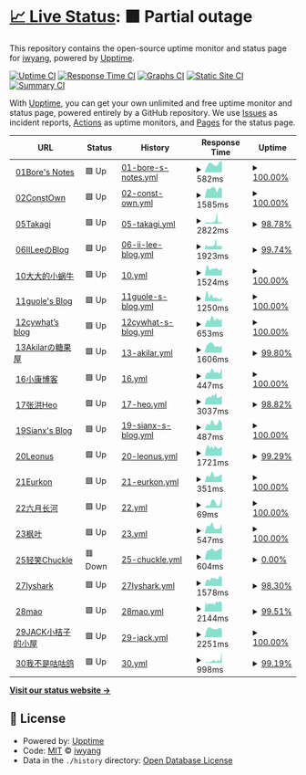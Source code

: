 # [📈 Live Status](https://iwyang.github.io/check): <!--live status--> **🟧 Partial outage**

This repository contains the open-source uptime monitor and status page for [iwyang](https://iwyang.github.io), powered by [Upptime](https://github.com/upptime/upptime).

[![Uptime CI](https://github.com/iwyang/check/workflows/Uptime%20CI/badge.svg)](https://github.com/iwyang/check/actions?query=workflow%3A%22Uptime+CI%22)
[![Response Time CI](https://github.com/iwyang/check/workflows/Response%20Time%20CI/badge.svg)](https://github.com/iwyang/check/actions?query=workflow%3A%22Response+Time+CI%22)
[![Graphs CI](https://github.com/iwyang/check/workflows/Graphs%20CI/badge.svg)](https://github.com/iwyang/check/actions?query=workflow%3A%22Graphs+CI%22)
[![Static Site CI](https://github.com/iwyang/check/workflows/Static%20Site%20CI/badge.svg)](https://github.com/iwyang/check/actions?query=workflow%3A%22Static+Site+CI%22)
[![Summary CI](https://github.com/iwyang/check/workflows/Summary%20CI/badge.svg)](https://github.com/iwyang/check/actions?query=workflow%3A%22Summary+CI%22)

With [Upptime](https://upptime.js.org), you can get your own unlimited and free uptime monitor and status page, powered entirely by a GitHub repository. We use [Issues](https://github.com/iwyang/check/issues) as incident reports, [Actions](https://github.com/iwyang/check/actions) as uptime monitors, and [Pages](https://iwyang.github.io/check) for the status page.

<!--start: status pages-->
<!-- This summary is generated by Upptime (https://github.com/upptime/upptime) -->
<!-- Do not edit this manually, your changes will be overwritten -->
<!-- prettier-ignore -->
| URL | Status | History | Response Time | Uptime |
| --- | ------ | ------- | ------------- | ------ |
| <img alt="" src="https://icons.duckduckgo.com/ip3/bore.vip.ico" height="13"> [01Bore's Notes](https://bore.vip) | 🟩 Up | [01-bore-s-notes.yml](https://github.com/iwyang/check/commits/HEAD/history/01-bore-s-notes.yml) | <details><summary><img alt="Response time graph" src="./graphs/01-bore-s-notes/response-time-week.png" height="20"> 582ms</summary><br><a href="https://iwyang.github.io/check/history/01-bore-s-notes"><img alt="Response time 550" src="https://img.shields.io/endpoint?url=https%3A%2F%2Fraw.githubusercontent.com%2Fiwyang%2Fcheck%2FHEAD%2Fapi%2F01-bore-s-notes%2Fresponse-time.json"></a><br><a href="https://iwyang.github.io/check/history/01-bore-s-notes"><img alt="24-hour response time 793" src="https://img.shields.io/endpoint?url=https%3A%2F%2Fraw.githubusercontent.com%2Fiwyang%2Fcheck%2FHEAD%2Fapi%2F01-bore-s-notes%2Fresponse-time-day.json"></a><br><a href="https://iwyang.github.io/check/history/01-bore-s-notes"><img alt="7-day response time 582" src="https://img.shields.io/endpoint?url=https%3A%2F%2Fraw.githubusercontent.com%2Fiwyang%2Fcheck%2FHEAD%2Fapi%2F01-bore-s-notes%2Fresponse-time-week.json"></a><br><a href="https://iwyang.github.io/check/history/01-bore-s-notes"><img alt="30-day response time 536" src="https://img.shields.io/endpoint?url=https%3A%2F%2Fraw.githubusercontent.com%2Fiwyang%2Fcheck%2FHEAD%2Fapi%2F01-bore-s-notes%2Fresponse-time-month.json"></a><br><a href="https://iwyang.github.io/check/history/01-bore-s-notes"><img alt="1-year response time 544" src="https://img.shields.io/endpoint?url=https%3A%2F%2Fraw.githubusercontent.com%2Fiwyang%2Fcheck%2FHEAD%2Fapi%2F01-bore-s-notes%2Fresponse-time-year.json"></a></details> | <details><summary><a href="https://iwyang.github.io/check/history/01-bore-s-notes">100.00%</a></summary><a href="https://iwyang.github.io/check/history/01-bore-s-notes"><img alt="All-time uptime 99.97%" src="https://img.shields.io/endpoint?url=https%3A%2F%2Fraw.githubusercontent.com%2Fiwyang%2Fcheck%2FHEAD%2Fapi%2F01-bore-s-notes%2Fuptime.json"></a><br><a href="https://iwyang.github.io/check/history/01-bore-s-notes"><img alt="24-hour uptime 100.00%" src="https://img.shields.io/endpoint?url=https%3A%2F%2Fraw.githubusercontent.com%2Fiwyang%2Fcheck%2FHEAD%2Fapi%2F01-bore-s-notes%2Fuptime-day.json"></a><br><a href="https://iwyang.github.io/check/history/01-bore-s-notes"><img alt="7-day uptime 100.00%" src="https://img.shields.io/endpoint?url=https%3A%2F%2Fraw.githubusercontent.com%2Fiwyang%2Fcheck%2FHEAD%2Fapi%2F01-bore-s-notes%2Fuptime-week.json"></a><br><a href="https://iwyang.github.io/check/history/01-bore-s-notes"><img alt="30-day uptime 100.00%" src="https://img.shields.io/endpoint?url=https%3A%2F%2Fraw.githubusercontent.com%2Fiwyang%2Fcheck%2FHEAD%2Fapi%2F01-bore-s-notes%2Fuptime-month.json"></a><br><a href="https://iwyang.github.io/check/history/01-bore-s-notes"><img alt="1-year uptime 100.00%" src="https://img.shields.io/endpoint?url=https%3A%2F%2Fraw.githubusercontent.com%2Fiwyang%2Fcheck%2FHEAD%2Fapi%2F01-bore-s-notes%2Fuptime-year.json"></a></details>
| <img alt="" src="https://icons.duckduckgo.com/ip3/blog.juanertu.com.ico" height="13"> [02ConstOwn](https://blog.juanertu.com) | 🟩 Up | [02-const-own.yml](https://github.com/iwyang/check/commits/HEAD/history/02-const-own.yml) | <details><summary><img alt="Response time graph" src="./graphs/02-const-own/response-time-week.png" height="20"> 1585ms</summary><br><a href="https://iwyang.github.io/check/history/02-const-own"><img alt="Response time 1509" src="https://img.shields.io/endpoint?url=https%3A%2F%2Fraw.githubusercontent.com%2Fiwyang%2Fcheck%2FHEAD%2Fapi%2F02-const-own%2Fresponse-time.json"></a><br><a href="https://iwyang.github.io/check/history/02-const-own"><img alt="24-hour response time 1572" src="https://img.shields.io/endpoint?url=https%3A%2F%2Fraw.githubusercontent.com%2Fiwyang%2Fcheck%2FHEAD%2Fapi%2F02-const-own%2Fresponse-time-day.json"></a><br><a href="https://iwyang.github.io/check/history/02-const-own"><img alt="7-day response time 1585" src="https://img.shields.io/endpoint?url=https%3A%2F%2Fraw.githubusercontent.com%2Fiwyang%2Fcheck%2FHEAD%2Fapi%2F02-const-own%2Fresponse-time-week.json"></a><br><a href="https://iwyang.github.io/check/history/02-const-own"><img alt="30-day response time 1695" src="https://img.shields.io/endpoint?url=https%3A%2F%2Fraw.githubusercontent.com%2Fiwyang%2Fcheck%2FHEAD%2Fapi%2F02-const-own%2Fresponse-time-month.json"></a><br><a href="https://iwyang.github.io/check/history/02-const-own"><img alt="1-year response time 1569" src="https://img.shields.io/endpoint?url=https%3A%2F%2Fraw.githubusercontent.com%2Fiwyang%2Fcheck%2FHEAD%2Fapi%2F02-const-own%2Fresponse-time-year.json"></a></details> | <details><summary><a href="https://iwyang.github.io/check/history/02-const-own">100.00%</a></summary><a href="https://iwyang.github.io/check/history/02-const-own"><img alt="All-time uptime 99.82%" src="https://img.shields.io/endpoint?url=https%3A%2F%2Fraw.githubusercontent.com%2Fiwyang%2Fcheck%2FHEAD%2Fapi%2F02-const-own%2Fuptime.json"></a><br><a href="https://iwyang.github.io/check/history/02-const-own"><img alt="24-hour uptime 100.00%" src="https://img.shields.io/endpoint?url=https%3A%2F%2Fraw.githubusercontent.com%2Fiwyang%2Fcheck%2FHEAD%2Fapi%2F02-const-own%2Fuptime-day.json"></a><br><a href="https://iwyang.github.io/check/history/02-const-own"><img alt="7-day uptime 100.00%" src="https://img.shields.io/endpoint?url=https%3A%2F%2Fraw.githubusercontent.com%2Fiwyang%2Fcheck%2FHEAD%2Fapi%2F02-const-own%2Fuptime-week.json"></a><br><a href="https://iwyang.github.io/check/history/02-const-own"><img alt="30-day uptime 99.82%" src="https://img.shields.io/endpoint?url=https%3A%2F%2Fraw.githubusercontent.com%2Fiwyang%2Fcheck%2FHEAD%2Fapi%2F02-const-own%2Fuptime-month.json"></a><br><a href="https://iwyang.github.io/check/history/02-const-own"><img alt="1-year uptime 99.77%" src="https://img.shields.io/endpoint?url=https%3A%2F%2Fraw.githubusercontent.com%2Fiwyang%2Fcheck%2FHEAD%2Fapi%2F02-const-own%2Fuptime-year.json"></a></details>
| <img alt="" src="https://icons.duckduckgo.com/ip3/lixingyong.com.ico" height="13"> [05Takagi](https://lixingyong.com) | 🟩 Up | [05-takagi.yml](https://github.com/iwyang/check/commits/HEAD/history/05-takagi.yml) | <details><summary><img alt="Response time graph" src="./graphs/05-takagi/response-time-week.png" height="20"> 2822ms</summary><br><a href="https://iwyang.github.io/check/history/05-takagi"><img alt="Response time 2572" src="https://img.shields.io/endpoint?url=https%3A%2F%2Fraw.githubusercontent.com%2Fiwyang%2Fcheck%2FHEAD%2Fapi%2F05-takagi%2Fresponse-time.json"></a><br><a href="https://iwyang.github.io/check/history/05-takagi"><img alt="24-hour response time 2252" src="https://img.shields.io/endpoint?url=https%3A%2F%2Fraw.githubusercontent.com%2Fiwyang%2Fcheck%2FHEAD%2Fapi%2F05-takagi%2Fresponse-time-day.json"></a><br><a href="https://iwyang.github.io/check/history/05-takagi"><img alt="7-day response time 2822" src="https://img.shields.io/endpoint?url=https%3A%2F%2Fraw.githubusercontent.com%2Fiwyang%2Fcheck%2FHEAD%2Fapi%2F05-takagi%2Fresponse-time-week.json"></a><br><a href="https://iwyang.github.io/check/history/05-takagi"><img alt="30-day response time 2464" src="https://img.shields.io/endpoint?url=https%3A%2F%2Fraw.githubusercontent.com%2Fiwyang%2Fcheck%2FHEAD%2Fapi%2F05-takagi%2Fresponse-time-month.json"></a><br><a href="https://iwyang.github.io/check/history/05-takagi"><img alt="1-year response time 2666" src="https://img.shields.io/endpoint?url=https%3A%2F%2Fraw.githubusercontent.com%2Fiwyang%2Fcheck%2FHEAD%2Fapi%2F05-takagi%2Fresponse-time-year.json"></a></details> | <details><summary><a href="https://iwyang.github.io/check/history/05-takagi">98.78%</a></summary><a href="https://iwyang.github.io/check/history/05-takagi"><img alt="All-time uptime 96.99%" src="https://img.shields.io/endpoint?url=https%3A%2F%2Fraw.githubusercontent.com%2Fiwyang%2Fcheck%2FHEAD%2Fapi%2F05-takagi%2Fuptime.json"></a><br><a href="https://iwyang.github.io/check/history/05-takagi"><img alt="24-hour uptime 94.79%" src="https://img.shields.io/endpoint?url=https%3A%2F%2Fraw.githubusercontent.com%2Fiwyang%2Fcheck%2FHEAD%2Fapi%2F05-takagi%2Fuptime-day.json"></a><br><a href="https://iwyang.github.io/check/history/05-takagi"><img alt="7-day uptime 98.78%" src="https://img.shields.io/endpoint?url=https%3A%2F%2Fraw.githubusercontent.com%2Fiwyang%2Fcheck%2FHEAD%2Fapi%2F05-takagi%2Fuptime-week.json"></a><br><a href="https://iwyang.github.io/check/history/05-takagi"><img alt="30-day uptime 99.33%" src="https://img.shields.io/endpoint?url=https%3A%2F%2Fraw.githubusercontent.com%2Fiwyang%2Fcheck%2FHEAD%2Fapi%2F05-takagi%2Fuptime-month.json"></a><br><a href="https://iwyang.github.io/check/history/05-takagi"><img alt="1-year uptime 96.18%" src="https://img.shields.io/endpoint?url=https%3A%2F%2Fraw.githubusercontent.com%2Fiwyang%2Fcheck%2FHEAD%2Fapi%2F05-takagi%2Fuptime-year.json"></a></details>
| <img alt="" src="https://icons.duckduckgo.com/ip3/www.iilee.cn.ico" height="13"> [06IILeeのBlog](https://www.iilee.cn) | 🟩 Up | [06-ii-lee-blog.yml](https://github.com/iwyang/check/commits/HEAD/history/06-ii-lee-blog.yml) | <details><summary><img alt="Response time graph" src="./graphs/06-ii-lee-blog/response-time-week.png" height="20"> 1923ms</summary><br><a href="https://iwyang.github.io/check/history/06-ii-lee-blog"><img alt="Response time 1872" src="https://img.shields.io/endpoint?url=https%3A%2F%2Fraw.githubusercontent.com%2Fiwyang%2Fcheck%2FHEAD%2Fapi%2F06-ii-lee-blog%2Fresponse-time.json"></a><br><a href="https://iwyang.github.io/check/history/06-ii-lee-blog"><img alt="24-hour response time 1841" src="https://img.shields.io/endpoint?url=https%3A%2F%2Fraw.githubusercontent.com%2Fiwyang%2Fcheck%2FHEAD%2Fapi%2F06-ii-lee-blog%2Fresponse-time-day.json"></a><br><a href="https://iwyang.github.io/check/history/06-ii-lee-blog"><img alt="7-day response time 1923" src="https://img.shields.io/endpoint?url=https%3A%2F%2Fraw.githubusercontent.com%2Fiwyang%2Fcheck%2FHEAD%2Fapi%2F06-ii-lee-blog%2Fresponse-time-week.json"></a><br><a href="https://iwyang.github.io/check/history/06-ii-lee-blog"><img alt="30-day response time 1957" src="https://img.shields.io/endpoint?url=https%3A%2F%2Fraw.githubusercontent.com%2Fiwyang%2Fcheck%2FHEAD%2Fapi%2F06-ii-lee-blog%2Fresponse-time-month.json"></a><br><a href="https://iwyang.github.io/check/history/06-ii-lee-blog"><img alt="1-year response time 1880" src="https://img.shields.io/endpoint?url=https%3A%2F%2Fraw.githubusercontent.com%2Fiwyang%2Fcheck%2FHEAD%2Fapi%2F06-ii-lee-blog%2Fresponse-time-year.json"></a></details> | <details><summary><a href="https://iwyang.github.io/check/history/06-ii-lee-blog">99.74%</a></summary><a href="https://iwyang.github.io/check/history/06-ii-lee-blog"><img alt="All-time uptime 99.39%" src="https://img.shields.io/endpoint?url=https%3A%2F%2Fraw.githubusercontent.com%2Fiwyang%2Fcheck%2FHEAD%2Fapi%2F06-ii-lee-blog%2Fuptime.json"></a><br><a href="https://iwyang.github.io/check/history/06-ii-lee-blog"><img alt="24-hour uptime 100.00%" src="https://img.shields.io/endpoint?url=https%3A%2F%2Fraw.githubusercontent.com%2Fiwyang%2Fcheck%2FHEAD%2Fapi%2F06-ii-lee-blog%2Fuptime-day.json"></a><br><a href="https://iwyang.github.io/check/history/06-ii-lee-blog"><img alt="7-day uptime 99.74%" src="https://img.shields.io/endpoint?url=https%3A%2F%2Fraw.githubusercontent.com%2Fiwyang%2Fcheck%2FHEAD%2Fapi%2F06-ii-lee-blog%2Fuptime-week.json"></a><br><a href="https://iwyang.github.io/check/history/06-ii-lee-blog"><img alt="30-day uptime 97.54%" src="https://img.shields.io/endpoint?url=https%3A%2F%2Fraw.githubusercontent.com%2Fiwyang%2Fcheck%2FHEAD%2Fapi%2F06-ii-lee-blog%2Fuptime-month.json"></a><br><a href="https://iwyang.github.io/check/history/06-ii-lee-blog"><img alt="1-year uptime 99.38%" src="https://img.shields.io/endpoint?url=https%3A%2F%2Fraw.githubusercontent.com%2Fiwyang%2Fcheck%2FHEAD%2Fapi%2F06-ii-lee-blog%2Fuptime-year.json"></a></details>
| <img alt="" src="https://icons.duckduckgo.com/ip3/eallion.com.ico" height="13"> [10大大的小蜗牛](https://eallion.com) | 🟩 Up | [10.yml](https://github.com/iwyang/check/commits/HEAD/history/10.yml) | <details><summary><img alt="Response time graph" src="./graphs/10/response-time-week.png" height="20"> 1524ms</summary><br><a href="https://iwyang.github.io/check/history/10"><img alt="Response time 739" src="https://img.shields.io/endpoint?url=https%3A%2F%2Fraw.githubusercontent.com%2Fiwyang%2Fcheck%2FHEAD%2Fapi%2F10%2Fresponse-time.json"></a><br><a href="https://iwyang.github.io/check/history/10"><img alt="24-hour response time 1587" src="https://img.shields.io/endpoint?url=https%3A%2F%2Fraw.githubusercontent.com%2Fiwyang%2Fcheck%2FHEAD%2Fapi%2F10%2Fresponse-time-day.json"></a><br><a href="https://iwyang.github.io/check/history/10"><img alt="7-day response time 1524" src="https://img.shields.io/endpoint?url=https%3A%2F%2Fraw.githubusercontent.com%2Fiwyang%2Fcheck%2FHEAD%2Fapi%2F10%2Fresponse-time-week.json"></a><br><a href="https://iwyang.github.io/check/history/10"><img alt="30-day response time 1707" src="https://img.shields.io/endpoint?url=https%3A%2F%2Fraw.githubusercontent.com%2Fiwyang%2Fcheck%2FHEAD%2Fapi%2F10%2Fresponse-time-month.json"></a><br><a href="https://iwyang.github.io/check/history/10"><img alt="1-year response time 533" src="https://img.shields.io/endpoint?url=https%3A%2F%2Fraw.githubusercontent.com%2Fiwyang%2Fcheck%2FHEAD%2Fapi%2F10%2Fresponse-time-year.json"></a></details> | <details><summary><a href="https://iwyang.github.io/check/history/10">100.00%</a></summary><a href="https://iwyang.github.io/check/history/10"><img alt="All-time uptime 97.64%" src="https://img.shields.io/endpoint?url=https%3A%2F%2Fraw.githubusercontent.com%2Fiwyang%2Fcheck%2FHEAD%2Fapi%2F10%2Fuptime.json"></a><br><a href="https://iwyang.github.io/check/history/10"><img alt="24-hour uptime 100.00%" src="https://img.shields.io/endpoint?url=https%3A%2F%2Fraw.githubusercontent.com%2Fiwyang%2Fcheck%2FHEAD%2Fapi%2F10%2Fuptime-day.json"></a><br><a href="https://iwyang.github.io/check/history/10"><img alt="7-day uptime 100.00%" src="https://img.shields.io/endpoint?url=https%3A%2F%2Fraw.githubusercontent.com%2Fiwyang%2Fcheck%2FHEAD%2Fapi%2F10%2Fuptime-week.json"></a><br><a href="https://iwyang.github.io/check/history/10"><img alt="30-day uptime 100.00%" src="https://img.shields.io/endpoint?url=https%3A%2F%2Fraw.githubusercontent.com%2Fiwyang%2Fcheck%2FHEAD%2Fapi%2F10%2Fuptime-month.json"></a><br><a href="https://iwyang.github.io/check/history/10"><img alt="1-year uptime 97.33%" src="https://img.shields.io/endpoint?url=https%3A%2F%2Fraw.githubusercontent.com%2Fiwyang%2Fcheck%2FHEAD%2Fapi%2F10%2Fuptime-year.json"></a></details>
| <img alt="" src="https://icons.duckduckgo.com/ip3/guole.fun.ico" height="13"> [11guole's Blog](https://guole.fun) | 🟩 Up | [11guole-s-blog.yml](https://github.com/iwyang/check/commits/HEAD/history/11guole-s-blog.yml) | <details><summary><img alt="Response time graph" src="./graphs/11guole-s-blog/response-time-week.png" height="20"> 1250ms</summary><br><a href="https://iwyang.github.io/check/history/11guole-s-blog"><img alt="Response time 541" src="https://img.shields.io/endpoint?url=https%3A%2F%2Fraw.githubusercontent.com%2Fiwyang%2Fcheck%2FHEAD%2Fapi%2F11guole-s-blog%2Fresponse-time.json"></a><br><a href="https://iwyang.github.io/check/history/11guole-s-blog"><img alt="24-hour response time 1323" src="https://img.shields.io/endpoint?url=https%3A%2F%2Fraw.githubusercontent.com%2Fiwyang%2Fcheck%2FHEAD%2Fapi%2F11guole-s-blog%2Fresponse-time-day.json"></a><br><a href="https://iwyang.github.io/check/history/11guole-s-blog"><img alt="7-day response time 1250" src="https://img.shields.io/endpoint?url=https%3A%2F%2Fraw.githubusercontent.com%2Fiwyang%2Fcheck%2FHEAD%2Fapi%2F11guole-s-blog%2Fresponse-time-week.json"></a><br><a href="https://iwyang.github.io/check/history/11guole-s-blog"><img alt="30-day response time 1466" src="https://img.shields.io/endpoint?url=https%3A%2F%2Fraw.githubusercontent.com%2Fiwyang%2Fcheck%2FHEAD%2Fapi%2F11guole-s-blog%2Fresponse-time-month.json"></a><br><a href="https://iwyang.github.io/check/history/11guole-s-blog"><img alt="1-year response time 597" src="https://img.shields.io/endpoint?url=https%3A%2F%2Fraw.githubusercontent.com%2Fiwyang%2Fcheck%2FHEAD%2Fapi%2F11guole-s-blog%2Fresponse-time-year.json"></a></details> | <details><summary><a href="https://iwyang.github.io/check/history/11guole-s-blog">100.00%</a></summary><a href="https://iwyang.github.io/check/history/11guole-s-blog"><img alt="All-time uptime 99.40%" src="https://img.shields.io/endpoint?url=https%3A%2F%2Fraw.githubusercontent.com%2Fiwyang%2Fcheck%2FHEAD%2Fapi%2F11guole-s-blog%2Fuptime.json"></a><br><a href="https://iwyang.github.io/check/history/11guole-s-blog"><img alt="24-hour uptime 100.00%" src="https://img.shields.io/endpoint?url=https%3A%2F%2Fraw.githubusercontent.com%2Fiwyang%2Fcheck%2FHEAD%2Fapi%2F11guole-s-blog%2Fuptime-day.json"></a><br><a href="https://iwyang.github.io/check/history/11guole-s-blog"><img alt="7-day uptime 100.00%" src="https://img.shields.io/endpoint?url=https%3A%2F%2Fraw.githubusercontent.com%2Fiwyang%2Fcheck%2FHEAD%2Fapi%2F11guole-s-blog%2Fuptime-week.json"></a><br><a href="https://iwyang.github.io/check/history/11guole-s-blog"><img alt="30-day uptime 93.14%" src="https://img.shields.io/endpoint?url=https%3A%2F%2Fraw.githubusercontent.com%2Fiwyang%2Fcheck%2FHEAD%2Fapi%2F11guole-s-blog%2Fuptime-month.json"></a><br><a href="https://iwyang.github.io/check/history/11guole-s-blog"><img alt="1-year uptime 99.24%" src="https://img.shields.io/endpoint?url=https%3A%2F%2Fraw.githubusercontent.com%2Fiwyang%2Fcheck%2FHEAD%2Fapi%2F11guole-s-blog%2Fuptime-year.json"></a></details>
| <img alt="" src="https://icons.duckduckgo.com/ip3/cywhat.cn.ico" height="13"> [12cywhat’s blog](https://cywhat.cn) | 🟩 Up | [12cywhat-s-blog.yml](https://github.com/iwyang/check/commits/HEAD/history/12cywhat-s-blog.yml) | <details><summary><img alt="Response time graph" src="./graphs/12cywhat-s-blog/response-time-week.png" height="20"> 653ms</summary><br><a href="https://iwyang.github.io/check/history/12cywhat-s-blog"><img alt="Response time 464" src="https://img.shields.io/endpoint?url=https%3A%2F%2Fraw.githubusercontent.com%2Fiwyang%2Fcheck%2FHEAD%2Fapi%2F12cywhat-s-blog%2Fresponse-time.json"></a><br><a href="https://iwyang.github.io/check/history/12cywhat-s-blog"><img alt="24-hour response time 710" src="https://img.shields.io/endpoint?url=https%3A%2F%2Fraw.githubusercontent.com%2Fiwyang%2Fcheck%2FHEAD%2Fapi%2F12cywhat-s-blog%2Fresponse-time-day.json"></a><br><a href="https://iwyang.github.io/check/history/12cywhat-s-blog"><img alt="7-day response time 653" src="https://img.shields.io/endpoint?url=https%3A%2F%2Fraw.githubusercontent.com%2Fiwyang%2Fcheck%2FHEAD%2Fapi%2F12cywhat-s-blog%2Fresponse-time-week.json"></a><br><a href="https://iwyang.github.io/check/history/12cywhat-s-blog"><img alt="30-day response time 615" src="https://img.shields.io/endpoint?url=https%3A%2F%2Fraw.githubusercontent.com%2Fiwyang%2Fcheck%2FHEAD%2Fapi%2F12cywhat-s-blog%2Fresponse-time-month.json"></a><br><a href="https://iwyang.github.io/check/history/12cywhat-s-blog"><img alt="1-year response time 480" src="https://img.shields.io/endpoint?url=https%3A%2F%2Fraw.githubusercontent.com%2Fiwyang%2Fcheck%2FHEAD%2Fapi%2F12cywhat-s-blog%2Fresponse-time-year.json"></a></details> | <details><summary><a href="https://iwyang.github.io/check/history/12cywhat-s-blog">100.00%</a></summary><a href="https://iwyang.github.io/check/history/12cywhat-s-blog"><img alt="All-time uptime 99.96%" src="https://img.shields.io/endpoint?url=https%3A%2F%2Fraw.githubusercontent.com%2Fiwyang%2Fcheck%2FHEAD%2Fapi%2F12cywhat-s-blog%2Fuptime.json"></a><br><a href="https://iwyang.github.io/check/history/12cywhat-s-blog"><img alt="24-hour uptime 100.00%" src="https://img.shields.io/endpoint?url=https%3A%2F%2Fraw.githubusercontent.com%2Fiwyang%2Fcheck%2FHEAD%2Fapi%2F12cywhat-s-blog%2Fuptime-day.json"></a><br><a href="https://iwyang.github.io/check/history/12cywhat-s-blog"><img alt="7-day uptime 100.00%" src="https://img.shields.io/endpoint?url=https%3A%2F%2Fraw.githubusercontent.com%2Fiwyang%2Fcheck%2FHEAD%2Fapi%2F12cywhat-s-blog%2Fuptime-week.json"></a><br><a href="https://iwyang.github.io/check/history/12cywhat-s-blog"><img alt="30-day uptime 100.00%" src="https://img.shields.io/endpoint?url=https%3A%2F%2Fraw.githubusercontent.com%2Fiwyang%2Fcheck%2FHEAD%2Fapi%2F12cywhat-s-blog%2Fuptime-month.json"></a><br><a href="https://iwyang.github.io/check/history/12cywhat-s-blog"><img alt="1-year uptime 99.99%" src="https://img.shields.io/endpoint?url=https%3A%2F%2Fraw.githubusercontent.com%2Fiwyang%2Fcheck%2FHEAD%2Fapi%2F12cywhat-s-blog%2Fuptime-year.json"></a></details>
| <img alt="" src="https://icons.duckduckgo.com/ip3/akilar.top.ico" height="13"> [13Akilarの糖果屋](https://akilar.top) | 🟩 Up | [13-akilar.yml](https://github.com/iwyang/check/commits/HEAD/history/13-akilar.yml) | <details><summary><img alt="Response time graph" src="./graphs/13-akilar/response-time-week.png" height="20"> 1606ms</summary><br><a href="https://iwyang.github.io/check/history/13-akilar"><img alt="Response time 1365" src="https://img.shields.io/endpoint?url=https%3A%2F%2Fraw.githubusercontent.com%2Fiwyang%2Fcheck%2FHEAD%2Fapi%2F13-akilar%2Fresponse-time.json"></a><br><a href="https://iwyang.github.io/check/history/13-akilar"><img alt="24-hour response time 1541" src="https://img.shields.io/endpoint?url=https%3A%2F%2Fraw.githubusercontent.com%2Fiwyang%2Fcheck%2FHEAD%2Fapi%2F13-akilar%2Fresponse-time-day.json"></a><br><a href="https://iwyang.github.io/check/history/13-akilar"><img alt="7-day response time 1606" src="https://img.shields.io/endpoint?url=https%3A%2F%2Fraw.githubusercontent.com%2Fiwyang%2Fcheck%2FHEAD%2Fapi%2F13-akilar%2Fresponse-time-week.json"></a><br><a href="https://iwyang.github.io/check/history/13-akilar"><img alt="30-day response time 1676" src="https://img.shields.io/endpoint?url=https%3A%2F%2Fraw.githubusercontent.com%2Fiwyang%2Fcheck%2FHEAD%2Fapi%2F13-akilar%2Fresponse-time-month.json"></a><br><a href="https://iwyang.github.io/check/history/13-akilar"><img alt="1-year response time 1378" src="https://img.shields.io/endpoint?url=https%3A%2F%2Fraw.githubusercontent.com%2Fiwyang%2Fcheck%2FHEAD%2Fapi%2F13-akilar%2Fresponse-time-year.json"></a></details> | <details><summary><a href="https://iwyang.github.io/check/history/13-akilar">99.80%</a></summary><a href="https://iwyang.github.io/check/history/13-akilar"><img alt="All-time uptime 89.58%" src="https://img.shields.io/endpoint?url=https%3A%2F%2Fraw.githubusercontent.com%2Fiwyang%2Fcheck%2FHEAD%2Fapi%2F13-akilar%2Fuptime.json"></a><br><a href="https://iwyang.github.io/check/history/13-akilar"><img alt="24-hour uptime 100.00%" src="https://img.shields.io/endpoint?url=https%3A%2F%2Fraw.githubusercontent.com%2Fiwyang%2Fcheck%2FHEAD%2Fapi%2F13-akilar%2Fuptime-day.json"></a><br><a href="https://iwyang.github.io/check/history/13-akilar"><img alt="7-day uptime 99.80%" src="https://img.shields.io/endpoint?url=https%3A%2F%2Fraw.githubusercontent.com%2Fiwyang%2Fcheck%2FHEAD%2Fapi%2F13-akilar%2Fuptime-week.json"></a><br><a href="https://iwyang.github.io/check/history/13-akilar"><img alt="30-day uptime 99.95%" src="https://img.shields.io/endpoint?url=https%3A%2F%2Fraw.githubusercontent.com%2Fiwyang%2Fcheck%2FHEAD%2Fapi%2F13-akilar%2Fuptime-month.json"></a><br><a href="https://iwyang.github.io/check/history/13-akilar"><img alt="1-year uptime 96.84%" src="https://img.shields.io/endpoint?url=https%3A%2F%2Fraw.githubusercontent.com%2Fiwyang%2Fcheck%2FHEAD%2Fapi%2F13-akilar%2Fuptime-year.json"></a></details>
| <img alt="" src="https://icons.duckduckgo.com/ip3/www.antmoe.com.ico" height="13"> [16小康博客](https://www.antmoe.com/) | 🟩 Up | [16.yml](https://github.com/iwyang/check/commits/HEAD/history/16.yml) | <details><summary><img alt="Response time graph" src="./graphs/16/response-time-week.png" height="20"> 447ms</summary><br><a href="https://iwyang.github.io/check/history/16"><img alt="Response time 382" src="https://img.shields.io/endpoint?url=https%3A%2F%2Fraw.githubusercontent.com%2Fiwyang%2Fcheck%2FHEAD%2Fapi%2F16%2Fresponse-time.json"></a><br><a href="https://iwyang.github.io/check/history/16"><img alt="24-hour response time 678" src="https://img.shields.io/endpoint?url=https%3A%2F%2Fraw.githubusercontent.com%2Fiwyang%2Fcheck%2FHEAD%2Fapi%2F16%2Fresponse-time-day.json"></a><br><a href="https://iwyang.github.io/check/history/16"><img alt="7-day response time 447" src="https://img.shields.io/endpoint?url=https%3A%2F%2Fraw.githubusercontent.com%2Fiwyang%2Fcheck%2FHEAD%2Fapi%2F16%2Fresponse-time-week.json"></a><br><a href="https://iwyang.github.io/check/history/16"><img alt="30-day response time 494" src="https://img.shields.io/endpoint?url=https%3A%2F%2Fraw.githubusercontent.com%2Fiwyang%2Fcheck%2FHEAD%2Fapi%2F16%2Fresponse-time-month.json"></a><br><a href="https://iwyang.github.io/check/history/16"><img alt="1-year response time 319" src="https://img.shields.io/endpoint?url=https%3A%2F%2Fraw.githubusercontent.com%2Fiwyang%2Fcheck%2FHEAD%2Fapi%2F16%2Fresponse-time-year.json"></a></details> | <details><summary><a href="https://iwyang.github.io/check/history/16">100.00%</a></summary><a href="https://iwyang.github.io/check/history/16"><img alt="All-time uptime 99.95%" src="https://img.shields.io/endpoint?url=https%3A%2F%2Fraw.githubusercontent.com%2Fiwyang%2Fcheck%2FHEAD%2Fapi%2F16%2Fuptime.json"></a><br><a href="https://iwyang.github.io/check/history/16"><img alt="24-hour uptime 100.00%" src="https://img.shields.io/endpoint?url=https%3A%2F%2Fraw.githubusercontent.com%2Fiwyang%2Fcheck%2FHEAD%2Fapi%2F16%2Fuptime-day.json"></a><br><a href="https://iwyang.github.io/check/history/16"><img alt="7-day uptime 100.00%" src="https://img.shields.io/endpoint?url=https%3A%2F%2Fraw.githubusercontent.com%2Fiwyang%2Fcheck%2FHEAD%2Fapi%2F16%2Fuptime-week.json"></a><br><a href="https://iwyang.github.io/check/history/16"><img alt="30-day uptime 100.00%" src="https://img.shields.io/endpoint?url=https%3A%2F%2Fraw.githubusercontent.com%2Fiwyang%2Fcheck%2FHEAD%2Fapi%2F16%2Fuptime-month.json"></a><br><a href="https://iwyang.github.io/check/history/16"><img alt="1-year uptime 99.98%" src="https://img.shields.io/endpoint?url=https%3A%2F%2Fraw.githubusercontent.com%2Fiwyang%2Fcheck%2FHEAD%2Fapi%2F16%2Fuptime-year.json"></a></details>
| <img alt="" src="https://icons.duckduckgo.com/ip3/blog.zhheo.com.ico" height="13"> [17张洪Heo](https://blog.zhheo.com/) | 🟩 Up | [17-heo.yml](https://github.com/iwyang/check/commits/HEAD/history/17-heo.yml) | <details><summary><img alt="Response time graph" src="./graphs/17-heo/response-time-week.png" height="20"> 3037ms</summary><br><a href="https://iwyang.github.io/check/history/17-heo"><img alt="Response time 2143" src="https://img.shields.io/endpoint?url=https%3A%2F%2Fraw.githubusercontent.com%2Fiwyang%2Fcheck%2FHEAD%2Fapi%2F17-heo%2Fresponse-time.json"></a><br><a href="https://iwyang.github.io/check/history/17-heo"><img alt="24-hour response time 5250" src="https://img.shields.io/endpoint?url=https%3A%2F%2Fraw.githubusercontent.com%2Fiwyang%2Fcheck%2FHEAD%2Fapi%2F17-heo%2Fresponse-time-day.json"></a><br><a href="https://iwyang.github.io/check/history/17-heo"><img alt="7-day response time 3037" src="https://img.shields.io/endpoint?url=https%3A%2F%2Fraw.githubusercontent.com%2Fiwyang%2Fcheck%2FHEAD%2Fapi%2F17-heo%2Fresponse-time-week.json"></a><br><a href="https://iwyang.github.io/check/history/17-heo"><img alt="30-day response time 2838" src="https://img.shields.io/endpoint?url=https%3A%2F%2Fraw.githubusercontent.com%2Fiwyang%2Fcheck%2FHEAD%2Fapi%2F17-heo%2Fresponse-time-month.json"></a><br><a href="https://iwyang.github.io/check/history/17-heo"><img alt="1-year response time 2231" src="https://img.shields.io/endpoint?url=https%3A%2F%2Fraw.githubusercontent.com%2Fiwyang%2Fcheck%2FHEAD%2Fapi%2F17-heo%2Fresponse-time-year.json"></a></details> | <details><summary><a href="https://iwyang.github.io/check/history/17-heo">98.82%</a></summary><a href="https://iwyang.github.io/check/history/17-heo"><img alt="All-time uptime 96.02%" src="https://img.shields.io/endpoint?url=https%3A%2F%2Fraw.githubusercontent.com%2Fiwyang%2Fcheck%2FHEAD%2Fapi%2F17-heo%2Fuptime.json"></a><br><a href="https://iwyang.github.io/check/history/17-heo"><img alt="24-hour uptime 94.86%" src="https://img.shields.io/endpoint?url=https%3A%2F%2Fraw.githubusercontent.com%2Fiwyang%2Fcheck%2FHEAD%2Fapi%2F17-heo%2Fuptime-day.json"></a><br><a href="https://iwyang.github.io/check/history/17-heo"><img alt="7-day uptime 98.82%" src="https://img.shields.io/endpoint?url=https%3A%2F%2Fraw.githubusercontent.com%2Fiwyang%2Fcheck%2FHEAD%2Fapi%2F17-heo%2Fuptime-week.json"></a><br><a href="https://iwyang.github.io/check/history/17-heo"><img alt="30-day uptime 99.44%" src="https://img.shields.io/endpoint?url=https%3A%2F%2Fraw.githubusercontent.com%2Fiwyang%2Fcheck%2FHEAD%2Fapi%2F17-heo%2Fuptime-month.json"></a><br><a href="https://iwyang.github.io/check/history/17-heo"><img alt="1-year uptime 95.61%" src="https://img.shields.io/endpoint?url=https%3A%2F%2Fraw.githubusercontent.com%2Fiwyang%2Fcheck%2FHEAD%2Fapi%2F17-heo%2Fuptime-year.json"></a></details>
| <img alt="" src="https://icons.duckduckgo.com/ip3/siax.cn.ico" height="13"> [19Sianx's Blog](https://siax.cn) | 🟩 Up | [19-sianx-s-blog.yml](https://github.com/iwyang/check/commits/HEAD/history/19-sianx-s-blog.yml) | <details><summary><img alt="Response time graph" src="./graphs/19-sianx-s-blog/response-time-week.png" height="20"> 487ms</summary><br><a href="https://iwyang.github.io/check/history/19-sianx-s-blog"><img alt="Response time 288" src="https://img.shields.io/endpoint?url=https%3A%2F%2Fraw.githubusercontent.com%2Fiwyang%2Fcheck%2FHEAD%2Fapi%2F19-sianx-s-blog%2Fresponse-time.json"></a><br><a href="https://iwyang.github.io/check/history/19-sianx-s-blog"><img alt="24-hour response time 454" src="https://img.shields.io/endpoint?url=https%3A%2F%2Fraw.githubusercontent.com%2Fiwyang%2Fcheck%2FHEAD%2Fapi%2F19-sianx-s-blog%2Fresponse-time-day.json"></a><br><a href="https://iwyang.github.io/check/history/19-sianx-s-blog"><img alt="7-day response time 487" src="https://img.shields.io/endpoint?url=https%3A%2F%2Fraw.githubusercontent.com%2Fiwyang%2Fcheck%2FHEAD%2Fapi%2F19-sianx-s-blog%2Fresponse-time-week.json"></a><br><a href="https://iwyang.github.io/check/history/19-sianx-s-blog"><img alt="30-day response time 479" src="https://img.shields.io/endpoint?url=https%3A%2F%2Fraw.githubusercontent.com%2Fiwyang%2Fcheck%2FHEAD%2Fapi%2F19-sianx-s-blog%2Fresponse-time-month.json"></a><br><a href="https://iwyang.github.io/check/history/19-sianx-s-blog"><img alt="1-year response time 296" src="https://img.shields.io/endpoint?url=https%3A%2F%2Fraw.githubusercontent.com%2Fiwyang%2Fcheck%2FHEAD%2Fapi%2F19-sianx-s-blog%2Fresponse-time-year.json"></a></details> | <details><summary><a href="https://iwyang.github.io/check/history/19-sianx-s-blog">100.00%</a></summary><a href="https://iwyang.github.io/check/history/19-sianx-s-blog"><img alt="All-time uptime 94.77%" src="https://img.shields.io/endpoint?url=https%3A%2F%2Fraw.githubusercontent.com%2Fiwyang%2Fcheck%2FHEAD%2Fapi%2F19-sianx-s-blog%2Fuptime.json"></a><br><a href="https://iwyang.github.io/check/history/19-sianx-s-blog"><img alt="24-hour uptime 100.00%" src="https://img.shields.io/endpoint?url=https%3A%2F%2Fraw.githubusercontent.com%2Fiwyang%2Fcheck%2FHEAD%2Fapi%2F19-sianx-s-blog%2Fuptime-day.json"></a><br><a href="https://iwyang.github.io/check/history/19-sianx-s-blog"><img alt="7-day uptime 100.00%" src="https://img.shields.io/endpoint?url=https%3A%2F%2Fraw.githubusercontent.com%2Fiwyang%2Fcheck%2FHEAD%2Fapi%2F19-sianx-s-blog%2Fuptime-week.json"></a><br><a href="https://iwyang.github.io/check/history/19-sianx-s-blog"><img alt="30-day uptime 100.00%" src="https://img.shields.io/endpoint?url=https%3A%2F%2Fraw.githubusercontent.com%2Fiwyang%2Fcheck%2FHEAD%2Fapi%2F19-sianx-s-blog%2Fuptime-month.json"></a><br><a href="https://iwyang.github.io/check/history/19-sianx-s-blog"><img alt="1-year uptime 94.23%" src="https://img.shields.io/endpoint?url=https%3A%2F%2Fraw.githubusercontent.com%2Fiwyang%2Fcheck%2FHEAD%2Fapi%2F19-sianx-s-blog%2Fuptime-year.json"></a></details>
| <img alt="" src="https://icons.duckduckgo.com/ip3/blog.leonus.cn.ico" height="13"> [20Leonus](https://blog.leonus.cn/) | 🟩 Up | [20-leonus.yml](https://github.com/iwyang/check/commits/HEAD/history/20-leonus.yml) | <details><summary><img alt="Response time graph" src="./graphs/20-leonus/response-time-week.png" height="20"> 1721ms</summary><br><a href="https://iwyang.github.io/check/history/20-leonus"><img alt="Response time 1451" src="https://img.shields.io/endpoint?url=https%3A%2F%2Fraw.githubusercontent.com%2Fiwyang%2Fcheck%2FHEAD%2Fapi%2F20-leonus%2Fresponse-time.json"></a><br><a href="https://iwyang.github.io/check/history/20-leonus"><img alt="24-hour response time 2064" src="https://img.shields.io/endpoint?url=https%3A%2F%2Fraw.githubusercontent.com%2Fiwyang%2Fcheck%2FHEAD%2Fapi%2F20-leonus%2Fresponse-time-day.json"></a><br><a href="https://iwyang.github.io/check/history/20-leonus"><img alt="7-day response time 1721" src="https://img.shields.io/endpoint?url=https%3A%2F%2Fraw.githubusercontent.com%2Fiwyang%2Fcheck%2FHEAD%2Fapi%2F20-leonus%2Fresponse-time-week.json"></a><br><a href="https://iwyang.github.io/check/history/20-leonus"><img alt="30-day response time 2171" src="https://img.shields.io/endpoint?url=https%3A%2F%2Fraw.githubusercontent.com%2Fiwyang%2Fcheck%2FHEAD%2Fapi%2F20-leonus%2Fresponse-time-month.json"></a><br><a href="https://iwyang.github.io/check/history/20-leonus"><img alt="1-year response time 1467" src="https://img.shields.io/endpoint?url=https%3A%2F%2Fraw.githubusercontent.com%2Fiwyang%2Fcheck%2FHEAD%2Fapi%2F20-leonus%2Fresponse-time-year.json"></a></details> | <details><summary><a href="https://iwyang.github.io/check/history/20-leonus">99.29%</a></summary><a href="https://iwyang.github.io/check/history/20-leonus"><img alt="All-time uptime 98.58%" src="https://img.shields.io/endpoint?url=https%3A%2F%2Fraw.githubusercontent.com%2Fiwyang%2Fcheck%2FHEAD%2Fapi%2F20-leonus%2Fuptime.json"></a><br><a href="https://iwyang.github.io/check/history/20-leonus"><img alt="24-hour uptime 96.29%" src="https://img.shields.io/endpoint?url=https%3A%2F%2Fraw.githubusercontent.com%2Fiwyang%2Fcheck%2FHEAD%2Fapi%2F20-leonus%2Fuptime-day.json"></a><br><a href="https://iwyang.github.io/check/history/20-leonus"><img alt="7-day uptime 99.29%" src="https://img.shields.io/endpoint?url=https%3A%2F%2Fraw.githubusercontent.com%2Fiwyang%2Fcheck%2FHEAD%2Fapi%2F20-leonus%2Fuptime-week.json"></a><br><a href="https://iwyang.github.io/check/history/20-leonus"><img alt="30-day uptime 99.69%" src="https://img.shields.io/endpoint?url=https%3A%2F%2Fraw.githubusercontent.com%2Fiwyang%2Fcheck%2FHEAD%2Fapi%2F20-leonus%2Fuptime-month.json"></a><br><a href="https://iwyang.github.io/check/history/20-leonus"><img alt="1-year uptime 98.44%" src="https://img.shields.io/endpoint?url=https%3A%2F%2Fraw.githubusercontent.com%2Fiwyang%2Fcheck%2FHEAD%2Fapi%2F20-leonus%2Fuptime-year.json"></a></details>
| <img alt="" src="https://icons.duckduckgo.com/ip3/blog.eurkon.com.ico" height="13"> [21Eurkon](https://blog.eurkon.com/) | 🟩 Up | [21-eurkon.yml](https://github.com/iwyang/check/commits/HEAD/history/21-eurkon.yml) | <details><summary><img alt="Response time graph" src="./graphs/21-eurkon/response-time-week.png" height="20"> 351ms</summary><br><a href="https://iwyang.github.io/check/history/21-eurkon"><img alt="Response time 424" src="https://img.shields.io/endpoint?url=https%3A%2F%2Fraw.githubusercontent.com%2Fiwyang%2Fcheck%2FHEAD%2Fapi%2F21-eurkon%2Fresponse-time.json"></a><br><a href="https://iwyang.github.io/check/history/21-eurkon"><img alt="24-hour response time 410" src="https://img.shields.io/endpoint?url=https%3A%2F%2Fraw.githubusercontent.com%2Fiwyang%2Fcheck%2FHEAD%2Fapi%2F21-eurkon%2Fresponse-time-day.json"></a><br><a href="https://iwyang.github.io/check/history/21-eurkon"><img alt="7-day response time 351" src="https://img.shields.io/endpoint?url=https%3A%2F%2Fraw.githubusercontent.com%2Fiwyang%2Fcheck%2FHEAD%2Fapi%2F21-eurkon%2Fresponse-time-week.json"></a><br><a href="https://iwyang.github.io/check/history/21-eurkon"><img alt="30-day response time 363" src="https://img.shields.io/endpoint?url=https%3A%2F%2Fraw.githubusercontent.com%2Fiwyang%2Fcheck%2FHEAD%2Fapi%2F21-eurkon%2Fresponse-time-month.json"></a><br><a href="https://iwyang.github.io/check/history/21-eurkon"><img alt="1-year response time 429" src="https://img.shields.io/endpoint?url=https%3A%2F%2Fraw.githubusercontent.com%2Fiwyang%2Fcheck%2FHEAD%2Fapi%2F21-eurkon%2Fresponse-time-year.json"></a></details> | <details><summary><a href="https://iwyang.github.io/check/history/21-eurkon">100.00%</a></summary><a href="https://iwyang.github.io/check/history/21-eurkon"><img alt="All-time uptime 100.00%" src="https://img.shields.io/endpoint?url=https%3A%2F%2Fraw.githubusercontent.com%2Fiwyang%2Fcheck%2FHEAD%2Fapi%2F21-eurkon%2Fuptime.json"></a><br><a href="https://iwyang.github.io/check/history/21-eurkon"><img alt="24-hour uptime 100.00%" src="https://img.shields.io/endpoint?url=https%3A%2F%2Fraw.githubusercontent.com%2Fiwyang%2Fcheck%2FHEAD%2Fapi%2F21-eurkon%2Fuptime-day.json"></a><br><a href="https://iwyang.github.io/check/history/21-eurkon"><img alt="7-day uptime 100.00%" src="https://img.shields.io/endpoint?url=https%3A%2F%2Fraw.githubusercontent.com%2Fiwyang%2Fcheck%2FHEAD%2Fapi%2F21-eurkon%2Fuptime-week.json"></a><br><a href="https://iwyang.github.io/check/history/21-eurkon"><img alt="30-day uptime 100.00%" src="https://img.shields.io/endpoint?url=https%3A%2F%2Fraw.githubusercontent.com%2Fiwyang%2Fcheck%2FHEAD%2Fapi%2F21-eurkon%2Fuptime-month.json"></a><br><a href="https://iwyang.github.io/check/history/21-eurkon"><img alt="1-year uptime 100.00%" src="https://img.shields.io/endpoint?url=https%3A%2F%2Fraw.githubusercontent.com%2Fiwyang%2Fcheck%2FHEAD%2Fapi%2F21-eurkon%2Fuptime-year.json"></a></details>
| <img alt="" src="https://icons.duckduckgo.com/ip3/kingpo.vercel.app.ico" height="13"> [22六月长河](https://kingpo.vercel.app/) | 🟩 Up | [22.yml](https://github.com/iwyang/check/commits/HEAD/history/22.yml) | <details><summary><img alt="Response time graph" src="./graphs/22/response-time-week.png" height="20"> 69ms</summary><br><a href="https://iwyang.github.io/check/history/22"><img alt="Response time 164" src="https://img.shields.io/endpoint?url=https%3A%2F%2Fraw.githubusercontent.com%2Fiwyang%2Fcheck%2FHEAD%2Fapi%2F22%2Fresponse-time.json"></a><br><a href="https://iwyang.github.io/check/history/22"><img alt="24-hour response time 152" src="https://img.shields.io/endpoint?url=https%3A%2F%2Fraw.githubusercontent.com%2Fiwyang%2Fcheck%2FHEAD%2Fapi%2F22%2Fresponse-time-day.json"></a><br><a href="https://iwyang.github.io/check/history/22"><img alt="7-day response time 69" src="https://img.shields.io/endpoint?url=https%3A%2F%2Fraw.githubusercontent.com%2Fiwyang%2Fcheck%2FHEAD%2Fapi%2F22%2Fresponse-time-week.json"></a><br><a href="https://iwyang.github.io/check/history/22"><img alt="30-day response time 101" src="https://img.shields.io/endpoint?url=https%3A%2F%2Fraw.githubusercontent.com%2Fiwyang%2Fcheck%2FHEAD%2Fapi%2F22%2Fresponse-time-month.json"></a><br><a href="https://iwyang.github.io/check/history/22"><img alt="1-year response time 167" src="https://img.shields.io/endpoint?url=https%3A%2F%2Fraw.githubusercontent.com%2Fiwyang%2Fcheck%2FHEAD%2Fapi%2F22%2Fresponse-time-year.json"></a></details> | <details><summary><a href="https://iwyang.github.io/check/history/22">100.00%</a></summary><a href="https://iwyang.github.io/check/history/22"><img alt="All-time uptime 99.94%" src="https://img.shields.io/endpoint?url=https%3A%2F%2Fraw.githubusercontent.com%2Fiwyang%2Fcheck%2FHEAD%2Fapi%2F22%2Fuptime.json"></a><br><a href="https://iwyang.github.io/check/history/22"><img alt="24-hour uptime 100.00%" src="https://img.shields.io/endpoint?url=https%3A%2F%2Fraw.githubusercontent.com%2Fiwyang%2Fcheck%2FHEAD%2Fapi%2F22%2Fuptime-day.json"></a><br><a href="https://iwyang.github.io/check/history/22"><img alt="7-day uptime 100.00%" src="https://img.shields.io/endpoint?url=https%3A%2F%2Fraw.githubusercontent.com%2Fiwyang%2Fcheck%2FHEAD%2Fapi%2F22%2Fuptime-week.json"></a><br><a href="https://iwyang.github.io/check/history/22"><img alt="30-day uptime 100.00%" src="https://img.shields.io/endpoint?url=https%3A%2F%2Fraw.githubusercontent.com%2Fiwyang%2Fcheck%2FHEAD%2Fapi%2F22%2Fuptime-month.json"></a><br><a href="https://iwyang.github.io/check/history/22"><img alt="1-year uptime 99.93%" src="https://img.shields.io/endpoint?url=https%3A%2F%2Fraw.githubusercontent.com%2Fiwyang%2Fcheck%2FHEAD%2Fapi%2F22%2Fuptime-year.json"></a></details>
| <img alt="" src="https://icons.duckduckgo.com/ip3/blog.aqcoder.cn.ico" height="13"> [23枫叶](https://blog.aqcoder.cn/) | 🟩 Up | [23.yml](https://github.com/iwyang/check/commits/HEAD/history/23.yml) | <details><summary><img alt="Response time graph" src="./graphs/23/response-time-week.png" height="20"> 547ms</summary><br><a href="https://iwyang.github.io/check/history/23"><img alt="Response time 2047" src="https://img.shields.io/endpoint?url=https%3A%2F%2Fraw.githubusercontent.com%2Fiwyang%2Fcheck%2FHEAD%2Fapi%2F23%2Fresponse-time.json"></a><br><a href="https://iwyang.github.io/check/history/23"><img alt="24-hour response time 747" src="https://img.shields.io/endpoint?url=https%3A%2F%2Fraw.githubusercontent.com%2Fiwyang%2Fcheck%2FHEAD%2Fapi%2F23%2Fresponse-time-day.json"></a><br><a href="https://iwyang.github.io/check/history/23"><img alt="7-day response time 547" src="https://img.shields.io/endpoint?url=https%3A%2F%2Fraw.githubusercontent.com%2Fiwyang%2Fcheck%2FHEAD%2Fapi%2F23%2Fresponse-time-week.json"></a><br><a href="https://iwyang.github.io/check/history/23"><img alt="30-day response time 585" src="https://img.shields.io/endpoint?url=https%3A%2F%2Fraw.githubusercontent.com%2Fiwyang%2Fcheck%2FHEAD%2Fapi%2F23%2Fresponse-time-month.json"></a><br><a href="https://iwyang.github.io/check/history/23"><img alt="1-year response time 1956" src="https://img.shields.io/endpoint?url=https%3A%2F%2Fraw.githubusercontent.com%2Fiwyang%2Fcheck%2FHEAD%2Fapi%2F23%2Fresponse-time-year.json"></a></details> | <details><summary><a href="https://iwyang.github.io/check/history/23">100.00%</a></summary><a href="https://iwyang.github.io/check/history/23"><img alt="All-time uptime 99.53%" src="https://img.shields.io/endpoint?url=https%3A%2F%2Fraw.githubusercontent.com%2Fiwyang%2Fcheck%2FHEAD%2Fapi%2F23%2Fuptime.json"></a><br><a href="https://iwyang.github.io/check/history/23"><img alt="24-hour uptime 100.00%" src="https://img.shields.io/endpoint?url=https%3A%2F%2Fraw.githubusercontent.com%2Fiwyang%2Fcheck%2FHEAD%2Fapi%2F23%2Fuptime-day.json"></a><br><a href="https://iwyang.github.io/check/history/23"><img alt="7-day uptime 100.00%" src="https://img.shields.io/endpoint?url=https%3A%2F%2Fraw.githubusercontent.com%2Fiwyang%2Fcheck%2FHEAD%2Fapi%2F23%2Fuptime-week.json"></a><br><a href="https://iwyang.github.io/check/history/23"><img alt="30-day uptime 100.00%" src="https://img.shields.io/endpoint?url=https%3A%2F%2Fraw.githubusercontent.com%2Fiwyang%2Fcheck%2FHEAD%2Fapi%2F23%2Fuptime-month.json"></a><br><a href="https://iwyang.github.io/check/history/23"><img alt="1-year uptime 99.51%" src="https://img.shields.io/endpoint?url=https%3A%2F%2Fraw.githubusercontent.com%2Fiwyang%2Fcheck%2FHEAD%2Fapi%2F23%2Fuptime-year.json"></a></details>
| <img alt="" src="https://icons.duckduckgo.com/ip3/www.chuckle.top.ico" height="13"> [25轻笑Chuckle](https://www.chuckle.top) | 🟥 Down | [25-chuckle.yml](https://github.com/iwyang/check/commits/HEAD/history/25-chuckle.yml) | <details><summary><img alt="Response time graph" src="./graphs/25-chuckle/response-time-week.png" height="20"> 604ms</summary><br><a href="https://iwyang.github.io/check/history/25-chuckle"><img alt="Response time 519" src="https://img.shields.io/endpoint?url=https%3A%2F%2Fraw.githubusercontent.com%2Fiwyang%2Fcheck%2FHEAD%2Fapi%2F25-chuckle%2Fresponse-time.json"></a><br><a href="https://iwyang.github.io/check/history/25-chuckle"><img alt="24-hour response time 694" src="https://img.shields.io/endpoint?url=https%3A%2F%2Fraw.githubusercontent.com%2Fiwyang%2Fcheck%2FHEAD%2Fapi%2F25-chuckle%2Fresponse-time-day.json"></a><br><a href="https://iwyang.github.io/check/history/25-chuckle"><img alt="7-day response time 604" src="https://img.shields.io/endpoint?url=https%3A%2F%2Fraw.githubusercontent.com%2Fiwyang%2Fcheck%2FHEAD%2Fapi%2F25-chuckle%2Fresponse-time-week.json"></a><br><a href="https://iwyang.github.io/check/history/25-chuckle"><img alt="30-day response time 777" src="https://img.shields.io/endpoint?url=https%3A%2F%2Fraw.githubusercontent.com%2Fiwyang%2Fcheck%2FHEAD%2Fapi%2F25-chuckle%2Fresponse-time-month.json"></a><br><a href="https://iwyang.github.io/check/history/25-chuckle"><img alt="1-year response time 519" src="https://img.shields.io/endpoint?url=https%3A%2F%2Fraw.githubusercontent.com%2Fiwyang%2Fcheck%2FHEAD%2Fapi%2F25-chuckle%2Fresponse-time-year.json"></a></details> | <details><summary><a href="https://iwyang.github.io/check/history/25-chuckle">0.00%</a></summary><a href="https://iwyang.github.io/check/history/25-chuckle"><img alt="All-time uptime 93.84%" src="https://img.shields.io/endpoint?url=https%3A%2F%2Fraw.githubusercontent.com%2Fiwyang%2Fcheck%2FHEAD%2Fapi%2F25-chuckle%2Fuptime.json"></a><br><a href="https://iwyang.github.io/check/history/25-chuckle"><img alt="24-hour uptime 0.00%" src="https://img.shields.io/endpoint?url=https%3A%2F%2Fraw.githubusercontent.com%2Fiwyang%2Fcheck%2FHEAD%2Fapi%2F25-chuckle%2Fuptime-day.json"></a><br><a href="https://iwyang.github.io/check/history/25-chuckle"><img alt="7-day uptime 0.00%" src="https://img.shields.io/endpoint?url=https%3A%2F%2Fraw.githubusercontent.com%2Fiwyang%2Fcheck%2FHEAD%2Fapi%2F25-chuckle%2Fuptime-week.json"></a><br><a href="https://iwyang.github.io/check/history/25-chuckle"><img alt="30-day uptime 33.82%" src="https://img.shields.io/endpoint?url=https%3A%2F%2Fraw.githubusercontent.com%2Fiwyang%2Fcheck%2FHEAD%2Fapi%2F25-chuckle%2Fuptime-month.json"></a><br><a href="https://iwyang.github.io/check/history/25-chuckle"><img alt="1-year uptime 93.84%" src="https://img.shields.io/endpoint?url=https%3A%2F%2Fraw.githubusercontent.com%2Fiwyang%2Fcheck%2FHEAD%2Fapi%2F25-chuckle%2Fuptime-year.json"></a></details>
| <img alt="" src="https://icons.duckduckgo.com/ip3/www.lyshark.com.ico" height="13"> [27lyshark](https://www.lyshark.com/) | 🟩 Up | [27lyshark.yml](https://github.com/iwyang/check/commits/HEAD/history/27lyshark.yml) | <details><summary><img alt="Response time graph" src="./graphs/27lyshark/response-time-week.png" height="20"> 1578ms</summary><br><a href="https://iwyang.github.io/check/history/27lyshark"><img alt="Response time 1601" src="https://img.shields.io/endpoint?url=https%3A%2F%2Fraw.githubusercontent.com%2Fiwyang%2Fcheck%2FHEAD%2Fapi%2F27lyshark%2Fresponse-time.json"></a><br><a href="https://iwyang.github.io/check/history/27lyshark"><img alt="24-hour response time 1669" src="https://img.shields.io/endpoint?url=https%3A%2F%2Fraw.githubusercontent.com%2Fiwyang%2Fcheck%2FHEAD%2Fapi%2F27lyshark%2Fresponse-time-day.json"></a><br><a href="https://iwyang.github.io/check/history/27lyshark"><img alt="7-day response time 1578" src="https://img.shields.io/endpoint?url=https%3A%2F%2Fraw.githubusercontent.com%2Fiwyang%2Fcheck%2FHEAD%2Fapi%2F27lyshark%2Fresponse-time-week.json"></a><br><a href="https://iwyang.github.io/check/history/27lyshark"><img alt="30-day response time 1729" src="https://img.shields.io/endpoint?url=https%3A%2F%2Fraw.githubusercontent.com%2Fiwyang%2Fcheck%2FHEAD%2Fapi%2F27lyshark%2Fresponse-time-month.json"></a><br><a href="https://iwyang.github.io/check/history/27lyshark"><img alt="1-year response time 1601" src="https://img.shields.io/endpoint?url=https%3A%2F%2Fraw.githubusercontent.com%2Fiwyang%2Fcheck%2FHEAD%2Fapi%2F27lyshark%2Fresponse-time-year.json"></a></details> | <details><summary><a href="https://iwyang.github.io/check/history/27lyshark">98.30%</a></summary><a href="https://iwyang.github.io/check/history/27lyshark"><img alt="All-time uptime 99.95%" src="https://img.shields.io/endpoint?url=https%3A%2F%2Fraw.githubusercontent.com%2Fiwyang%2Fcheck%2FHEAD%2Fapi%2F27lyshark%2Fuptime.json"></a><br><a href="https://iwyang.github.io/check/history/27lyshark"><img alt="24-hour uptime 100.00%" src="https://img.shields.io/endpoint?url=https%3A%2F%2Fraw.githubusercontent.com%2Fiwyang%2Fcheck%2FHEAD%2Fapi%2F27lyshark%2Fuptime-day.json"></a><br><a href="https://iwyang.github.io/check/history/27lyshark"><img alt="7-day uptime 98.30%" src="https://img.shields.io/endpoint?url=https%3A%2F%2Fraw.githubusercontent.com%2Fiwyang%2Fcheck%2FHEAD%2Fapi%2F27lyshark%2Fuptime-week.json"></a><br><a href="https://iwyang.github.io/check/history/27lyshark"><img alt="30-day uptime 99.61%" src="https://img.shields.io/endpoint?url=https%3A%2F%2Fraw.githubusercontent.com%2Fiwyang%2Fcheck%2FHEAD%2Fapi%2F27lyshark%2Fuptime-month.json"></a><br><a href="https://iwyang.github.io/check/history/27lyshark"><img alt="1-year uptime 99.95%" src="https://img.shields.io/endpoint?url=https%3A%2F%2Fraw.githubusercontent.com%2Fiwyang%2Fcheck%2FHEAD%2Fapi%2F27lyshark%2Fuptime-year.json"></a></details>
| <img alt="" src="https://icons.duckduckgo.com/ip3/meuicat.com.ico" height="13"> [28mao](https://meuicat.com/) | 🟩 Up | [28mao.yml](https://github.com/iwyang/check/commits/HEAD/history/28mao.yml) | <details><summary><img alt="Response time graph" src="./graphs/28mao/response-time-week.png" height="20"> 2144ms</summary><br><a href="https://iwyang.github.io/check/history/28mao"><img alt="Response time 2881" src="https://img.shields.io/endpoint?url=https%3A%2F%2Fraw.githubusercontent.com%2Fiwyang%2Fcheck%2FHEAD%2Fapi%2F28mao%2Fresponse-time.json"></a><br><a href="https://iwyang.github.io/check/history/28mao"><img alt="24-hour response time 2130" src="https://img.shields.io/endpoint?url=https%3A%2F%2Fraw.githubusercontent.com%2Fiwyang%2Fcheck%2FHEAD%2Fapi%2F28mao%2Fresponse-time-day.json"></a><br><a href="https://iwyang.github.io/check/history/28mao"><img alt="7-day response time 2144" src="https://img.shields.io/endpoint?url=https%3A%2F%2Fraw.githubusercontent.com%2Fiwyang%2Fcheck%2FHEAD%2Fapi%2F28mao%2Fresponse-time-week.json"></a><br><a href="https://iwyang.github.io/check/history/28mao"><img alt="30-day response time 1960" src="https://img.shields.io/endpoint?url=https%3A%2F%2Fraw.githubusercontent.com%2Fiwyang%2Fcheck%2FHEAD%2Fapi%2F28mao%2Fresponse-time-month.json"></a><br><a href="https://iwyang.github.io/check/history/28mao"><img alt="1-year response time 2881" src="https://img.shields.io/endpoint?url=https%3A%2F%2Fraw.githubusercontent.com%2Fiwyang%2Fcheck%2FHEAD%2Fapi%2F28mao%2Fresponse-time-year.json"></a></details> | <details><summary><a href="https://iwyang.github.io/check/history/28mao">99.51%</a></summary><a href="https://iwyang.github.io/check/history/28mao"><img alt="All-time uptime 98.61%" src="https://img.shields.io/endpoint?url=https%3A%2F%2Fraw.githubusercontent.com%2Fiwyang%2Fcheck%2FHEAD%2Fapi%2F28mao%2Fuptime.json"></a><br><a href="https://iwyang.github.io/check/history/28mao"><img alt="24-hour uptime 97.74%" src="https://img.shields.io/endpoint?url=https%3A%2F%2Fraw.githubusercontent.com%2Fiwyang%2Fcheck%2FHEAD%2Fapi%2F28mao%2Fuptime-day.json"></a><br><a href="https://iwyang.github.io/check/history/28mao"><img alt="7-day uptime 99.51%" src="https://img.shields.io/endpoint?url=https%3A%2F%2Fraw.githubusercontent.com%2Fiwyang%2Fcheck%2FHEAD%2Fapi%2F28mao%2Fuptime-week.json"></a><br><a href="https://iwyang.github.io/check/history/28mao"><img alt="30-day uptime 99.31%" src="https://img.shields.io/endpoint?url=https%3A%2F%2Fraw.githubusercontent.com%2Fiwyang%2Fcheck%2FHEAD%2Fapi%2F28mao%2Fuptime-month.json"></a><br><a href="https://iwyang.github.io/check/history/28mao"><img alt="1-year uptime 98.61%" src="https://img.shields.io/endpoint?url=https%3A%2F%2Fraw.githubusercontent.com%2Fiwyang%2Fcheck%2FHEAD%2Fapi%2F28mao%2Fuptime-year.json"></a></details>
| <img alt="" src="https://icons.duckduckgo.com/ip3/www.jackxjz.com.ico" height="13"> [29JACK小桔子的小屋](https://www.jackxjz.com/) | 🟩 Up | [29-jack.yml](https://github.com/iwyang/check/commits/HEAD/history/29-jack.yml) | <details><summary><img alt="Response time graph" src="./graphs/29-jack/response-time-week.png" height="20"> 2251ms</summary><br><a href="https://iwyang.github.io/check/history/29-jack"><img alt="Response time 2325" src="https://img.shields.io/endpoint?url=https%3A%2F%2Fraw.githubusercontent.com%2Fiwyang%2Fcheck%2FHEAD%2Fapi%2F29-jack%2Fresponse-time.json"></a><br><a href="https://iwyang.github.io/check/history/29-jack"><img alt="24-hour response time 2174" src="https://img.shields.io/endpoint?url=https%3A%2F%2Fraw.githubusercontent.com%2Fiwyang%2Fcheck%2FHEAD%2Fapi%2F29-jack%2Fresponse-time-day.json"></a><br><a href="https://iwyang.github.io/check/history/29-jack"><img alt="7-day response time 2251" src="https://img.shields.io/endpoint?url=https%3A%2F%2Fraw.githubusercontent.com%2Fiwyang%2Fcheck%2FHEAD%2Fapi%2F29-jack%2Fresponse-time-week.json"></a><br><a href="https://iwyang.github.io/check/history/29-jack"><img alt="30-day response time 2636" src="https://img.shields.io/endpoint?url=https%3A%2F%2Fraw.githubusercontent.com%2Fiwyang%2Fcheck%2FHEAD%2Fapi%2F29-jack%2Fresponse-time-month.json"></a><br><a href="https://iwyang.github.io/check/history/29-jack"><img alt="1-year response time 2325" src="https://img.shields.io/endpoint?url=https%3A%2F%2Fraw.githubusercontent.com%2Fiwyang%2Fcheck%2FHEAD%2Fapi%2F29-jack%2Fresponse-time-year.json"></a></details> | <details><summary><a href="https://iwyang.github.io/check/history/29-jack">100.00%</a></summary><a href="https://iwyang.github.io/check/history/29-jack"><img alt="All-time uptime 99.91%" src="https://img.shields.io/endpoint?url=https%3A%2F%2Fraw.githubusercontent.com%2Fiwyang%2Fcheck%2FHEAD%2Fapi%2F29-jack%2Fuptime.json"></a><br><a href="https://iwyang.github.io/check/history/29-jack"><img alt="24-hour uptime 100.00%" src="https://img.shields.io/endpoint?url=https%3A%2F%2Fraw.githubusercontent.com%2Fiwyang%2Fcheck%2FHEAD%2Fapi%2F29-jack%2Fuptime-day.json"></a><br><a href="https://iwyang.github.io/check/history/29-jack"><img alt="7-day uptime 100.00%" src="https://img.shields.io/endpoint?url=https%3A%2F%2Fraw.githubusercontent.com%2Fiwyang%2Fcheck%2FHEAD%2Fapi%2F29-jack%2Fuptime-week.json"></a><br><a href="https://iwyang.github.io/check/history/29-jack"><img alt="30-day uptime 99.73%" src="https://img.shields.io/endpoint?url=https%3A%2F%2Fraw.githubusercontent.com%2Fiwyang%2Fcheck%2FHEAD%2Fapi%2F29-jack%2Fuptime-month.json"></a><br><a href="https://iwyang.github.io/check/history/29-jack"><img alt="1-year uptime 99.91%" src="https://img.shields.io/endpoint?url=https%3A%2F%2Fraw.githubusercontent.com%2Fiwyang%2Fcheck%2FHEAD%2Fapi%2F29-jack%2Fuptime-year.json"></a></details>
| <img alt="" src="https://icons.duckduckgo.com/ip3/blog.laoda.de.ico" height="13"> [30我不是咕咕鸽](https://blog.laoda.de/) | 🟩 Up | [30.yml](https://github.com/iwyang/check/commits/HEAD/history/30.yml) | <details><summary><img alt="Response time graph" src="./graphs/30/response-time-week.png" height="20"> 998ms</summary><br><a href="https://iwyang.github.io/check/history/30"><img alt="Response time 744" src="https://img.shields.io/endpoint?url=https%3A%2F%2Fraw.githubusercontent.com%2Fiwyang%2Fcheck%2FHEAD%2Fapi%2F30%2Fresponse-time.json"></a><br><a href="https://iwyang.github.io/check/history/30"><img alt="24-hour response time 4312" src="https://img.shields.io/endpoint?url=https%3A%2F%2Fraw.githubusercontent.com%2Fiwyang%2Fcheck%2FHEAD%2Fapi%2F30%2Fresponse-time-day.json"></a><br><a href="https://iwyang.github.io/check/history/30"><img alt="7-day response time 998" src="https://img.shields.io/endpoint?url=https%3A%2F%2Fraw.githubusercontent.com%2Fiwyang%2Fcheck%2FHEAD%2Fapi%2F30%2Fresponse-time-week.json"></a><br><a href="https://iwyang.github.io/check/history/30"><img alt="30-day response time 948" src="https://img.shields.io/endpoint?url=https%3A%2F%2Fraw.githubusercontent.com%2Fiwyang%2Fcheck%2FHEAD%2Fapi%2F30%2Fresponse-time-month.json"></a><br><a href="https://iwyang.github.io/check/history/30"><img alt="1-year response time 744" src="https://img.shields.io/endpoint?url=https%3A%2F%2Fraw.githubusercontent.com%2Fiwyang%2Fcheck%2FHEAD%2Fapi%2F30%2Fresponse-time-year.json"></a></details> | <details><summary><a href="https://iwyang.github.io/check/history/30">99.19%</a></summary><a href="https://iwyang.github.io/check/history/30"><img alt="All-time uptime 99.40%" src="https://img.shields.io/endpoint?url=https%3A%2F%2Fraw.githubusercontent.com%2Fiwyang%2Fcheck%2FHEAD%2Fapi%2F30%2Fuptime.json"></a><br><a href="https://iwyang.github.io/check/history/30"><img alt="24-hour uptime 100.00%" src="https://img.shields.io/endpoint?url=https%3A%2F%2Fraw.githubusercontent.com%2Fiwyang%2Fcheck%2FHEAD%2Fapi%2F30%2Fuptime-day.json"></a><br><a href="https://iwyang.github.io/check/history/30"><img alt="7-day uptime 99.19%" src="https://img.shields.io/endpoint?url=https%3A%2F%2Fraw.githubusercontent.com%2Fiwyang%2Fcheck%2FHEAD%2Fapi%2F30%2Fuptime-week.json"></a><br><a href="https://iwyang.github.io/check/history/30"><img alt="30-day uptime 99.00%" src="https://img.shields.io/endpoint?url=https%3A%2F%2Fraw.githubusercontent.com%2Fiwyang%2Fcheck%2FHEAD%2Fapi%2F30%2Fuptime-month.json"></a><br><a href="https://iwyang.github.io/check/history/30"><img alt="1-year uptime 99.40%" src="https://img.shields.io/endpoint?url=https%3A%2F%2Fraw.githubusercontent.com%2Fiwyang%2Fcheck%2FHEAD%2Fapi%2F30%2Fuptime-year.json"></a></details>

<!--end: status pages-->

[**Visit our status website →**](https://iwyang.github.io/check)

## 📄 License

- Powered by: [Upptime](https://github.com/upptime/upptime)
- Code: [MIT](./LICENSE) © [iwyang](https://iwyang.github.io)
- Data in the `./history` directory: [Open Database License](https://opendatacommons.org/licenses/odbl/1-0/)

